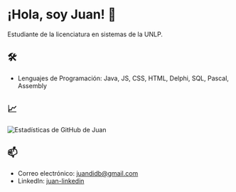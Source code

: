 # ¡Hola, soy Juan! 👋

Estudiante de la licenciatura en sistemas de la UNLP.

## 🛠️ 
- Lenguajes de Programación: Java, JS, CSS, HTML, Delphi, SQL, Pascal, Assembly


## 📈 
![Estadísticas de GitHub de Juan](https://github-readme-stats.vercel.app/api?username=juandddb&show_icons=true&theme=radical)

## 📫 

- Correo electrónico: juandidb@gmail.com
- LinkedIn: [juan-linkedin](https://www.linkedin.com/in/juan-linkedin)

